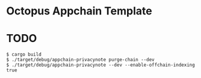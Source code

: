 # Octopus Appchain Template

# TODO
```
$ cargo build
$ ./target/debug/appchain-privacynote purge-chain --dev
$ ./target/debug/appchain-privacynote --dev --enable-offchain-indexing true
```